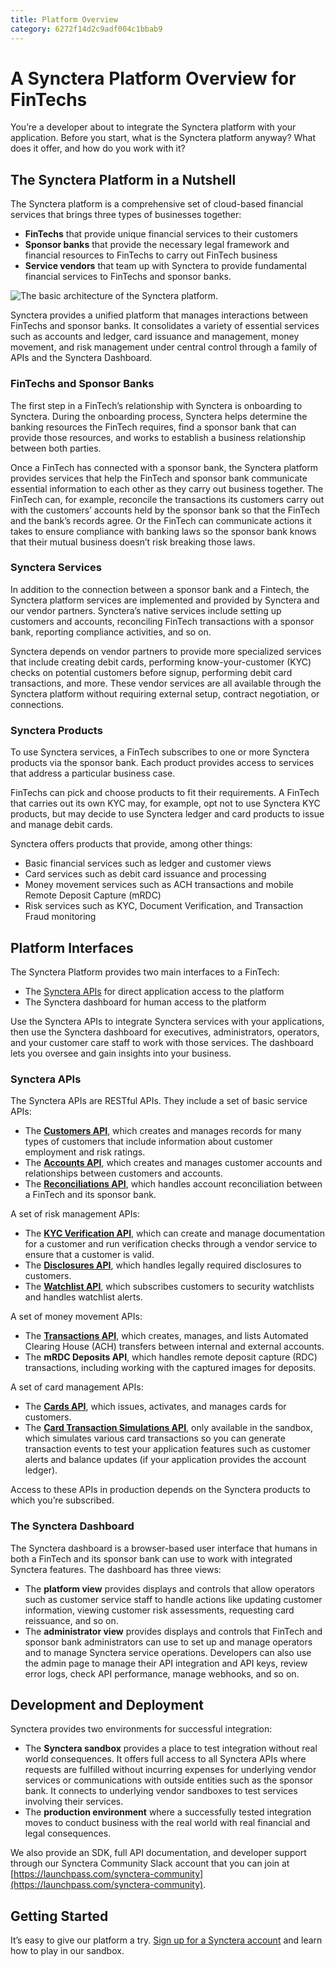 ```yaml
---
title: Platform Overview
category: 6272f14d2c9adf004c1bbab9
---
```


# A Synctera Platform Overview for FinTechs

You’re a developer about to integrate the Synctera platform with your application. Before you start, what is the Synctera platform anyway? What does it offer, and how do you work with it?

## The Synctera Platform in a Nutshell

The Synctera platform is a comprehensive set of cloud-based financial services that brings three types of businesses together:

- **FinTechs** that provide unique financial services to their customers
- **Sponsor banks** that provide the necessary legal framework and financial resources to FinTechs to carry out FinTech business
- **Service vendors** that team up with Synctera to provide fundamental financial services to FinTechs and sponsor banks.

<img src="/images/graphPlatformOverview.svg" alt="The basic architecture of the Synctera platform." />

Synctera provides a unified platform that manages interactions between FinTechs and sponsor banks. It consolidates a variety of essential services such as accounts and ledger, card issuance and management, money movement, and risk management under central control through a family of APIs and the Synctera Dashboard.

### FinTechs and Sponsor Banks

The first step in a FinTech’s relationship with Synctera is onboarding to Synctera. During the onboarding process, Synctera helps determine the banking resources the FinTech requires, find a sponsor bank that can provide those resources, and works to establish a business relationship between both parties.

Once a FinTech has connected with a sponsor bank, the Synctera platform provides services that help the FinTech and sponsor bank communicate essential information to each other as they carry out business together. The FinTech can, for example, reconcile the transactions its customers carry out with the customers’ accounts held by the sponsor bank so that the FinTech and the bank’s records agree. Or the FinTech can communicate actions it takes to ensure compliance with banking laws so the sponsor bank knows that their mutual business doesn’t risk breaking those laws.

### Synctera Services

In addition to the connection between a sponsor bank and a Fintech, the Synctera platform services are implemented and provided by Synctera and our vendor partners. Synctera’s native services include setting up customers and accounts, reconciling FinTech transactions with a sponsor bank, reporting compliance activities, and so on.

Synctera depends on vendor partners to provide more specialized services that include creating debit cards, performing know-your-customer (KYC) checks on potential customers before signup, performing debit card transactions, and more. These vendor services are all available through the Synctera platform without requiring external setup, contract negotiation, or connections.

### Synctera Products

To use Synctera services, a FinTech subscribes to one or more Synctera products via the sponsor bank. Each product provides access to services that address a particular business case.

FinTechs can pick and choose products to fit their requirements. A FinTech that carries out its own KYC may, for example, opt not to use Synctera KYC products, but may decide to use Synctera ledger and card products to issue and manage debit cards.

Synctera offers products that provide, among other things:

- Basic financial services such as ledger and customer views
- Card services such as debit card issuance and processing
- Money movement services such as ACH transactions and mobile Remote Deposit Capture (mRDC)
- Risk services such as KYC, Document Verification, and Transaction Fraud monitoring

## Platform Interfaces

The Synctera Platform provides two main interfaces to a FinTech:

- The [Synctera APIs](/reference) for direct application access to the platform
- The Synctera dashboard for human access to the platform

Use the Synctera APIs to integrate Synctera services with your applications, then use the Synctera dashboard for executives, administrators, operators, and your customer care staff to work with those services. The dashboard lets you oversee and gain insights into your business.

### Synctera APIs

The Synctera APIs are RESTful APIs. They include a set of basic service APIs:

- The [**Customers API**](/reference#customers), which creates and manages records for many types of customers that include information about customer employment and risk ratings.
- The [**Accounts API**](/reference#accounts), which creates and manages customer accounts and relationships between customers and accounts.
- The [**Reconciliations API**](/reference#reconciliations), which handles account reconciliation between a FinTech and its sponsor bank.

A set of risk management APIs:

- The [**KYC Verification API**](/reference#kycverification), which can create and manage documentation for a customer and run verification checks through a vendor service to ensure that a customer is valid.
- The [**Disclosures API**](/reference#disclosures), which handles legally required disclosures to customers.
- The [**Watchlist API**](/reference#watchlist), which subscribes customers to security watchlists and handles watchlist alerts.

A set of money movement APIs:

- The [**Transactions API**](/reference#transactions), which creates, manages, and lists Automated Clearing House (ACH) transfers between internal and external accounts.
- The **mRDC Deposits API**, which handles remote deposit capture (RDC) transactions, including working with the captured images for deposits.

A set of card management APIs:

- The [**Cards API**](/reference#cards), which issues, activates, and manages cards for customers.
- The [**Card Transaction Simulations API**](/reference#cardtransactionsimulations), only available in the sandbox, which simulates various card transactions so you can generate transaction events to test your application features such as customer alerts and balance updates (if your application provides the account ledger).

<!--
And a utility API:

- The **Webhooks API**, which sets up and manages event monitoring for different Synctera services.
-->

Access to these APIs in production depends on the Synctera products to which you’re subscribed.

### The Synctera Dashboard

The Synctera dashboard is a browser-based user interface that humans in both a FinTech and its sponsor bank can use to work with integrated Synctera features. The dashboard has three views:

- The **platform view** provides displays and controls that allow operators such as customer service staff to handle actions like updating customer information, viewing customer risk assessments, requesting card reissuance, and so on.
- The **administrator view** provides displays and controls that FinTech and sponsor bank administrators can use to set up and manage operators and to manage Synctera service operations. Developers can also use the admin page to manage their API integration and API keys, review error logs, check API performance, manage webhooks, and so on.

## Development and Deployment

Synctera provides two environments for successful integration:

- The **Synctera sandbox** provides a place to test integration without real world consequences. It offers full access to all Synctera APIs where requests are fulfilled without incurring expenses for underlying vendor services or communications with outside entities such as the sponsor bank. It connects to underlying vendor sandboxes to test services involving their services.
- The **production environment** where a successfully tested integration moves to conduct business with the real world with real financial and legal consequences.

We also provide an SDK, full API documentation, and developer support through our Synctera Community Slack account that you can join at [https://launchpass.com/synctera-community](https://launchpass.com/synctera-community).

## Getting Started

It’s easy to give our platform a try. [Sign up for a Synctera account](https://app.synctera.com) and learn how to play in our sandbox.
